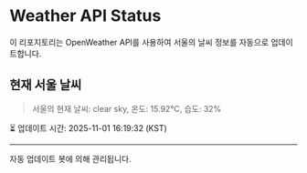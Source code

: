 
# Weather API Status

이 리포지토리는 OpenWeather API를 사용하여 서울의 날씨 정보를 자동으로 업데이트합니다.

## 현재 서울 날씨
> 서울의 현재 날씨: clear sky, 온도: 15.92°C, 습도: 32%

⏳ 업데이트 시간: 2025-11-01 16:19:32 (KST)

---
자동 업데이트 봇에 의해 관리됩니다.

